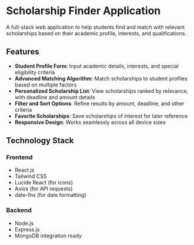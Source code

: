 # Scholarship Finder Application

A full-stack web application to help students find and match with relevant scholarships based on their academic profile, interests, and qualifications.

## Features

- **Student Profile Form**: Input academic details, interests, and special eligibility criteria
- **Advanced Matching Algorithm**: Match scholarships to student profiles based on multiple factors
- **Personalized Scholarship List**: View scholarships ranked by relevance, with deadline and amount details
- **Filter and Sort Options**: Refine results by amount, deadline, and other criteria
- **Favorite Scholarships**: Save scholarships of interest for later reference
- **Responsive Design**: Works seamlessly across all device sizes
  

## Technology Stack

### Frontend
- React.js
- Tailwind CSS
- Lucide React (for icons)
- Axios (for API requests)
- date-fns (for date formatting)

### Backend
- Node.js
- Express.js
- MongoDB integration ready
